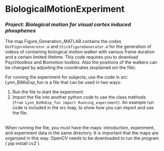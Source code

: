# BiologicalMotionExperiment
### *Project: Biological motion for visual cortex induced phosphenes*

The map Figure_Generation_MATLAB contains the codes  	`DotFigureGenerator.m` and	`StickfigureGenerator.m` for the generation of videos of containing biological motion walker with various frame duration and a certain limited lifetime. This code requires you to download Psychtoolbox and Biomotion toolbox. Also the positions of the walkers can be changed by adjusting the coordinates (explained oin the file). 

For running the experiment for subjects, use the code in src:
<br>
Lynn_BiMoExp_fun is a file that can be used in two ways:
  1. Run the file to start the experiment 
  2. Import the file into another python code to use the class methods 
    <br> (`from Lynn_BiMoExp_fun import Running_experiment`). An example run code is included in the src map, to show how you can import and use the file.
<br>
When running the file, you must have the maps: introduction, experiment, and experiment data in the same directory. It is important that the maps are organized in this way.
OpenCV needs to be downloaded to run the program (`pip install cv2`). 


